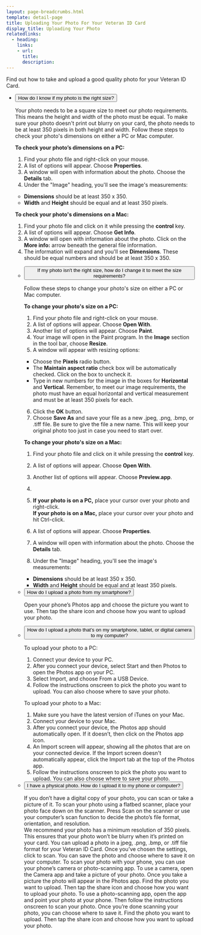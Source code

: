 ```yaml
---
layout: page-breadcrumbs.html
template: detail-page
title: Uploading Your Photo For Your Veteran ID Card
display_title: Uploading Your Photo
relatedlinks:
  - heading: 
    links:
    - url: 
      title: 
      description: 
---
```


<div class="va-introtext">

Find out how to take and upload a good quality photo for your Veteran ID Card.

</div>

<div class="usa-accordion">
<ul class="usa-unstyled-list">
<li>
<button class="usa-button-unstyled usa-accordion-button" aria-controls="size">How do I know if my photo is the right size?</button>
<div id="size" class="usa-accordion-content">
 
Your photo needs to be a square size to meet our photo requirements. This means the height and width of the photo must be equal. To make sure your photo doesn't print out blurry on your card, the photo needs to be at least 350 pixels in both height and width. Follow these steps to check your photo's dimensions on either a PC or Mac computer.

**To check your photo’s dimensions on a PC:**

1. Find your photo file and right-click on your mouse.
2. A list of options will appear. Choose **Properties**.
3. A window will open with information about the photo. Choose the **Details** tab.
4. Under the "Image" heading, you'll see the image's measurements:<br>
- **Dimensions** should be at least 350 x 350.
- **Width** and **Height** should be equal and at least 350 pixels.

**To check your photo's dimensions on a Mac:**

1. Find your photo file and click on it while pressing the **control** key.
2. A list of options will appear. Choose **Get Info**.
3. A window will open with information about the photo. Click on the **More info:** arrow beneath the general file information.
4. The information will expand and you'll see **Dimensions**. These should be equal numbers and should be at least 350 x 350.

</div>
</li>

<div class="usa-accordion">
<ul class="usa-unstyled-list">
<li>
<button class="usa-button-unstyled usa-accordion-button" aria-controls="change-size">If my photo isn't the right size, how do I change it to meet the size requirements?</button>
<div id="change-size" class="usa-accordion-content">
 
Follow these steps to change your photo's size on either a PC or Mac computer. 
 
**To change your photo's size on a PC:**

1. Find your photo file and right-click on your mouse.
2. A list of options will appear. Choose **Open With**.
3. Another list of options will appear. Choose **Paint**.
4. Your image will open in the Paint program. In the **Image** section in the tool bar, choose **Resize**.
5. A window will appear with resizing options:<br>
 - Choose the **Pixels** radio button.
 - The **Maintain aspect ratio** check box will be automatically checked. Click on the box to uncheck it.
 - Type in new numbers for the image in the boxes for **Horizontal** and **Vertical**. Remember, to meet our image requirements, the photo must have an equal horizontal and vertical measurement and must be at least 350 pixels for each.
 6. Click the **OK** button.
 7. Choose **Save As** and save your file as a new .jpeg, .png, .bmp, or .tiff file. Be sure to give the file a new name. This will keep your original photo too just in case you need to start over.
 
 **To change your photo's size on a Mac:**
 
1. Find your photo file and click on it while pressing the **control** key.
2. A list of options will appear. Choose **Open With**.
3. Another list of options will appear. Choose **Preview.app**.
4. 
 


1. **If your photo is on a PC,** place your cursor over your photo and right-click.<br>
**If your photo is on a Mac,** place your cursor over your photo and hit Ctrl-click. 
2. A list of options will appear. Choose **Properties**.
3. A window will open with information about the photo. Choose the **Details** tab.
4. Under the "Image" heading, you'll see the image's measurements:<br>
- **Dimensions** should be at least 350 x 350.
- **Width** and **Height** should be equal and at least 350 pixels.

</div>
</li>



<li>
<button class="usa-button-unstyled usa-accordion-button" aria-controls="smartphone">How do I upload a photo from my smartphone?</button>
<div id="smartphone" class="usa-accordion-content">

Open your phone’s Photos app and choose the picture you want to use. Then tap the share icon and choose how you want to upload your photo. 

</div>
</li>

<li>
<button class="usa-button-unstyled usa-accordion-button" aria-controls="computer">How do I upload a photo that’s on my smartphone, tablet, or digital camera to my computer?</button>
<div id="computer" class="usa-accordion-content">

To upload your photo to a PC:  
1.	Connect your device to your PC. 
2.	After you connect your device, select Start and then Photos to open the Photos app on your PC. 
3.	Select Import, and choose From a USB Device. 
4.	Follow the instructions onscreen to pick the photo you want to upload. You can also choose where to save your photo. 

To upload your photo to a Mac: 
1. Make sure you have the latest version of iTunes on your Mac.
2. Connect your device to your Mac.
3. After you connect your device, the Photos app should automatically open. If it doesn’t, then click on the Photos app icon. 
4. An Import screen will appear, showing all the photos that are on your connected device. If the Import screen doesn't automatically appear, click the Import tab at the top of the Photos app. 
5. Follow the instructions onscreen to pick the photo you want to upload. You can also choose where to save your photo. 

</div>
</li>

<li>
<button class="usa-button-unstyled usa-accordion-button" aria-controls="computer">I have a physical photo. How do I upload it to my phone or computer?</button>
<div id="computer" class="usa-accordion-content">

If you don’t have a digital copy of your photo, you can scan or take a picture of it. 
To scan your photo using a flatbed scanner, place your photo face down on the scanner. Press Scan on the scanner or use your computer’s scan function to decide the photo’s file format, orientation, and resolution.  
We recommend your photo has a minimum resolution of 350 pixels. This ensures that your photo won’t be blurry when it’s printed on your card.  You can upload a photo in a jpeg, .png, .bmp, or .tiff file format for your Veteran ID Card. 
Once you’ve chosen the settings, click to scan. You can save the photo and choose where to save it on your computer. 
To scan your photo with your phone, you can use your phone’s camera or photo-scanning app. To use a camera, open the Camera app and take a picture of your photo. Once you take a picture the photo will appear in the Photos app. Find the photo you want to upload. Then tap the share icon and choose how you want to upload your photo. 
To use a photo-scanning app, open the app and point your photo at your phone. Then follow the instructions onscreen to scan your photo. Once you’re done scanning your photo, you can  choose where to save it. Find the photo you want to upload. Then tap the share icon and choose how you want to upload your photo.   

</div>
</li>
</ul>
</div>

<script src="https://standards.usa.gov/assets/js/vendor/uswds.min.js" type="text/javascript"></script>
